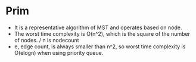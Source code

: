 # Prim

* It is a representative algorithm of MST and operates based on node.
* The worst time complexity is O(n^2), which is the square of the number of nodes.  / n is nodecount
* e, edge count, is always smaller than n^2, so worst time complexity is O(elogn) when using priority queue.